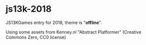 # js13k-2018
JS13KGames entry for 2018, theme is "**offline**".

Using some assets from Kenney.nl "Abstract Platformer" (Creative Commons Zero, CC0 license)
